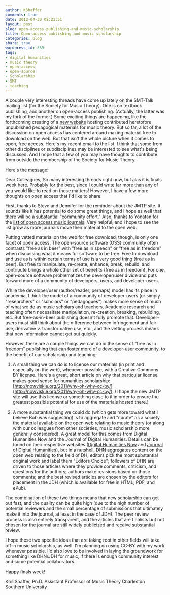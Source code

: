 ```yaml
---
author: KShaffer
comments: true
date: 2012-04-30 08:21:51
layout: post
slug: open-access-publishing-and-music-scholarship
title: Open-access publishing and music scholarship
categories: blog
share: true
wordpress_id: 359
tags:
- digital humanities
- music theory
- open-access
- open-source
- Scholarship
- SMT
- teaching
---
```


A couple very interesting threads have come up lately on the SMT-Talk mailing list (for the Society for Music Theory). One is on textbook publishing, and another on open-access publishing. (Actually, the latter was my fork of the former.) Some exciting things are happening, like the forthcoming creating of a [new website](http://www.choralnet.org/view/297880) hosting contributed heretofore unpublished pedagogical materials for music theory. But so far, a lot of the discussion on open access has centered around making material free to download on the web. But that isn't the whole picture when it comes to open, free access. Here's my recent email to the list. I think that some from other disciplines or subdisciplines may be interested to see what's being discussed. And I hope that a few of you may have thoughts to contribute from outside the membership of the Society for Music Theory.

Here's the message:

Dear Colleagues,
So many interesting threads right now, but alas it is finals week here. Probably for the best, since I could write far more than any of you would like to read on these matters! However, I have a few more thoughts on open access that I'd like to share.

First, thanks to Steve and Jennifer for the reminder about the JMTP site. It sounds like it has potential to do some great things, and I hope as well that there will be a substantial "community effort." Also, thanks to Yonatan for the [list of open access music journals](http://www.doaj.org/doaj?func=subject&cpid=6&uiLanguage=en). Very helpful, and I hope to see the list grow as more journals move their material to the open web.

Putting vetted material on the web for free download, though, is only one facet of open access. The open-source software (OSS) community often contrasts "free as in beer" with "free as in speech" or "free as in freedom" when discussing what it means for software to be free. Free to download and use as is within certain terms of use is a very good thing (free as in beer). But free to manipulate, re-create, enhance, break, rebuild, and contribute brings a whole other set of benefits (free as in freedom). For one, open-source software problematizes the developer/user divide and puts forward more of a community of developers, users, and developer-users.

While the developer/user (author/reader, perhaps) model has its place in academia, I think the model of a community of developer-users (or simply "researchers" or "scholars" or "pedagogues") makes more sense of much of what we do as music scholars and teachers. Academic research and teaching often necessitate manipulation, re-creation, breaking, rebuilding, etc. But free-as-in-beer publishing doesn't fully promote that. Developer-users must still think about the difference between infringement and fair use, derivative v. transformative use, etc., and the vetting process means that new information cannot get out quickly.

However, there are a couple things we can do in the sense of "free as in freedom" publishing that can foster more of a developer-user community, to the benefit of our scholarship and teaching:

1) A small thing we can do is to license our materials (in print and especially on the web), whenever possible, with a Creative Commons BY license. Here's a great, short article on why that particular license makes good sense for humanities scholarship: [http://nowviskie.org/2011/why-oh-why-cc-by/](http://nowviskie.org/2011/why-oh-why-cc-by/). (I hope the new JMTP site will use this license or something close to it in order to ensure the greatest possible potential for use of the materials hosted there.)

2) A more substantial thing we could do (which gets more toward what I believe Bob was suggesting) is to aggregate and "curate" as a society the material available on the open web relating to music theory (or along with our colleagues from other societies, music scholarship more generally considered). A great model for this comes from Digital Humanities Now and the Journal of Digital Humanities. Details can be found on their respective websites ([Digital Humanities Now](http://digitalhumanitiesnow.org/how-this-works/) and [Journal of Digital Humanities](http://journalofdigitalhumanities.org/about/)), but in a nutshell, DHN aggregates content on the open web relating to the field of DH; editors pick the most substantial original work and label them "Editors Choice"; followers of DHN are driven to those articles where they provide comments, criticism, and questions for the authors; authors make revisions based on those comments; and the best revised articles are chosen by the editors for placement in the JDH (which is available for free in HTML, PDF, and ePub).

The combination of these two things means that new scholarship can get out fast, and the quality can be quite high (due to the high number of potential reviewers and the small percentage of submissions that ultimately make it into the journal, at least in the case of JDH). The peer review process is also entirely transparent, and the articles that are finalists but not chosen for the journal are still widely publicized and receive substantial review.

I hope these two specific ideas that are taking root in other fields will take off in music scholarship, as well. I'm planning on using CC-BY with my work whenever possible. I'd also love to be involved in laying the groundwork for something like DHN/JDH for music, if there is enough community interest and some potential collaborators.

Happy finals week!


Kris Shaffer, Ph.D.
Assistant Professor of Music Theory
Charleston Southern University
